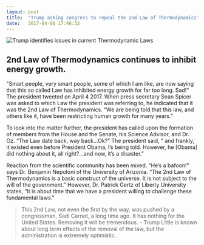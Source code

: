 ```yaml
---
layout: post
title:  "Trump asking congress to repeal the 2nd Law of Thermodynamics"
date:   2017-04-08 17:46:32
---
```



![Trump identifies issues in current Thermodynamic Laws](http://i.imgur.com/mcX7oNw.jpg)

## 2nd Law of Thermodynamics continues to inhibit energy growth.

"Smart people, very smart people, some of which I am like, are now saying that this so called Law has inhibited energy growth for far too long.  Sad!"  The president tweeted on April 4 2017.
When press secretary Sean Spicer was asked to which Law the president was referring to, he indicated that it was the 2nd Law of Thermodynamics.  “We are being told that this law, and others like it, have been restricting human growth for many years.”

To look into the matter further, the president has called upon the formation of members from the House and the Senate, his Science Advisor, and Dr. Oz.  “The Law date back, way back…Ok?”  The president said, “ and frankly, it existed even before President Obama, I’s being told.  However, he [Obama] did nothing about it, all right?...and now, it’s a disaster.”

Reaction from the scientific community has been mixed.  “He’s a bafoon!” says Dr. Benjamin Nepoloni of the University of Arizonia.  “The 2nd Law of Thermodynamics is a basic construct of the universe.  It is not subject to the will of the government.”  However, Dr. Patrick Gertz of Liberty University states, “It is  about time that we have a president willing to challenge these fundamental laws.”

>This 2nd Law, not even the first by the way, was pushed by a congressman, Sadi Carnot, a long time ago.  It has nothing for the United States.  Removing it will be tremendous. - Trump
Little is known about long term effects of the removal of the law, but the administration is extremely optimistic.
